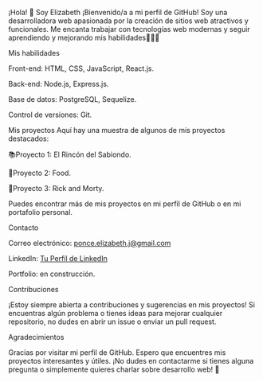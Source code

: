 ¡Hola! 👋
Soy Elizabeth
¡Bienvenido/a a mi perfil de GitHub! Soy una desarrolladora web apasionada por la creación de sitios web atractivos y funcionales. Me encanta trabajar con tecnologías web modernas y seguir aprendiendo y mejorando mis habilidades👩‍💻🚀


Mis habilidades

Front-end: HTML, CSS, JavaScript, React.js.

Back-end: Node.js, Express.js.

Base de datos: PostgreSQL, Sequelize.

Control de versiones: Git.


Mis proyectos
Aquí hay una muestra de algunos de mis proyectos destacados:

📚Proyecto 1: El Rincón del Sabiondo.

🥙Proyecto 2: Food.

👾Proyecto 3: Rick and Morty.

Puedes encontrar más de mis proyectos en mi perfil de GitHub o en mi portafolio personal.


Contacto

Correo electrónico: ponce.elizabeth.j@gmail.com

LinkedIn: [Tu Perfil de LinkedIn](https://www.linkedin.com/in/elizabeth-ponce-4835b0255/)

Portfolio: en construcción.


Contribuciones

¡Estoy siempre abierta a contribuciones y sugerencias en mis proyectos! Si encuentras algún problema o tienes ideas para mejorar cualquier repositorio, no dudes en abrir un issue o enviar un pull request.


Agradecimientos

Gracias por visitar mi perfil de GitHub. Espero que encuentres mis proyectos interesantes y útiles. ¡No dudes en contactarme si tienes alguna pregunta o simplemente quieres charlar sobre desarrollo web!
🤗
